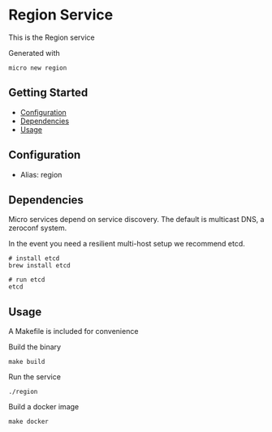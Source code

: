 # Region Service

This is the Region service

Generated with

```
micro new region
```

## Getting Started

- [Configuration](#configuration)
- [Dependencies](#dependencies)
- [Usage](#usage)

## Configuration

- Alias: region

## Dependencies

Micro services depend on service discovery. The default is multicast DNS, a zeroconf system.

In the event you need a resilient multi-host setup we recommend etcd.

```
# install etcd
brew install etcd

# run etcd
etcd
```

## Usage

A Makefile is included for convenience

Build the binary

```
make build
```

Run the service
```
./region
```

Build a docker image
```
make docker
```